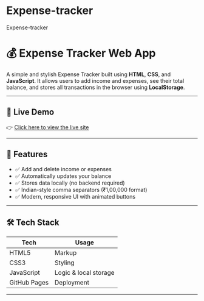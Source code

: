 # Expense-tracker
Expense-tracker
# 💰 Expense Tracker Web App

A simple and stylish Expense Tracker built using **HTML**, **CSS**, and **JavaScript**. It allows users to add income and expenses, see their total balance, and stores all transactions in the browser using **LocalStorage**.

---

## 🚀 Live Demo

👉 [Click here to view the live site](https://tracker06.netlify.app/)

---

## 🔧 Features

- ✅ Add and delete income or expenses
- ✅ Automatically updates your balance
- ✅ Stores data locally (no backend required)
- ✅ Indian-style comma separators (₹1,00,000 format)
- ✅ Modern, responsive UI with animated buttons

---

## 🛠️ Tech Stack

| Tech      | Usage                        |
|-----------|------------------------------|
| HTML5     | Markup                       |
| CSS3      | Styling                      |
| JavaScript | Logic & local storage       |
| GitHub Pages | Deployment                |

---




